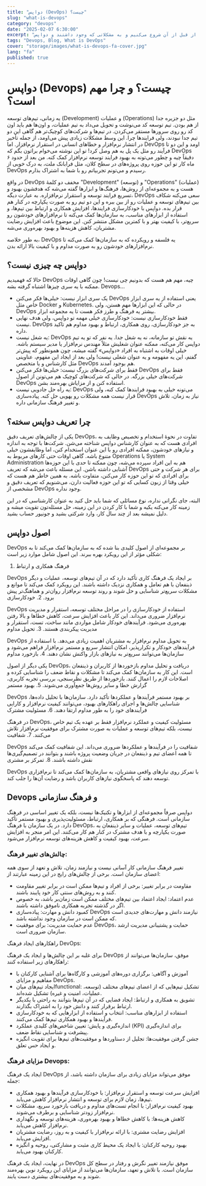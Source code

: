 ```yaml
---
title: "دواپس (DevOps) چیست؟"
slug: "what-is-devops"
category: "devops"
date: "2025-02-07 6:30:00"
excerpt: "توضیح مختصر و جامع در مورد دواپس و نقش آن در توسعه نرم افزار. از قبل از آن شروع می‌کنیم و به مشکلاتی که وجود داشتند و دواپس (DevOps) دوای درد آنها شد می‌پردازیم..."
tags: "Devops, Blog, What is DevOps"
cover: "storage/images/what-is-devops-fa-cover.jpg"
lang: "fa"
published: true
---
```


# دواپس (Devops) چیست؟ و چرا مهم است؟

یه زمانی، تیم‌های توسعه (Development) و عملیات (Operations) مثل دو جزیره جدا از هم بودن. تیم توسعه کد می‌نوشت و تحویل می‌داد به تیم عملیات، و اون‌ها هم باید اون کد رو روی سرورها مستقر می‌کردن. در تیم‌ها و شرکت‌های کوچیک‌تر هم گاهی این دو تیم جدا نبودند، ولی فرایند‌ها چرا. این وسط مشکلات زیادی پیش می‌اومد، از جمله تأخیر در انتشار نرم‌افزار و خطا‌های انسانی در استقرار نرم‌افزار. اما DevOps اومد و این دو تا فرآیند رو مثل یک پل به هم وصل کرد! تو این نوشته می‌خوام براتون بگم که DevOps دقیقاً چیه و چطور می‌تونه به بهبود فرایند توسعه نرم‌افزار کمک کنه. من بعد از حدود ۶ ماه کار تو این حوزه روی پروژه‌های در سطح کلان، مثل فرابانک ملت، به درک خوبی از DevOps رسیدم و می‌تونم تجربیاتم رو با شما به اشتراک بذارم.

در واقع DevOps مخفف دو کلمهٔ "Development" (توسعه) و "Operations" (عملیات) هست و به مجموعه‌ای از روش‌ها، فرهنگ‌ها و ابزارها گفته می‌شه که هدفشون بهبود و تسریع فرایند توسعه و استقرار نرم‌افزاره. به عبارت دیگه، DevOps سعی می‌کنه شکاف بین تیم‌های توسعه و عملیات رو از بین ببره و این دو تیم رو به صورت یکپارچه در کنار هم قرار بده.
دواپس با خودکارسازی فرایندها، افزایش همکاری و ارتباط بین تیم‌ها، و استفاده از ابزارهای مناسب، به سازمان‌ها کمک می‌کنه تا نرم‌افزارهای خودشون رو سریع‌تر، با کیفیت بهتر و با کمترین مشکل منتشر کنن. این موضوع باعث افزایش رضایت مشتریان، کاهش هزینه‌ها و بهبود بهره‌وری می‌شه.

به طور خلاصه، DevOps یه فلسفه و رویکرده که به سازمان‌ها کمک می‌کنه تا نرم‌افزارهای خودشون رو به صورت مداوم و با کیفیت بالا ارائه بدن.

## دواپس چه چیزی نیست؟

حالا که فهمیدیم DevOps چیه، مهم هم هست که بدونیم چی نیست! چون گاهی اوقات ممکنه با یه سری چیزها اشتباه گرفته بشه. Devops...
* یک سری ابزار نیست: خیلی‌ها فکر می‌کنن DevOps یعنی استفاده از یه سری ابزار خاص مثل Docker و Kubernetes. در حالی که این ابزارها مهم هستن، ولی DevOps بیشتر یه فرهنگ و طرز فکر هست تا یه مجموعه ابزار.
 * فقط خودکارسازی نیست: خودکارسازی خیلی مهمه تو دواپس، ولی هدف نهایی نیست. DevOps به جز خودکارسازی، روی همکاری، ارتباط و بهبود مداوم هم تاکید داره.
 * یه شغل نیست: DevOps یه نقش تو سازمانه، نه یه شغل جدا. یه نفر که تو یه تیم دواپس کار می‌کنه، ممکنه عنوان شغلیش مثلاً مهندس نرم‌افزار یا مدیر سیستم باشه. خیلی اوقات به اشتباه به افراد «دواپس» گفته میشه، چون همونطور که پیش‌تر گفتم، این یه مفهومه و یه عنوان شغلی نیست! ولی بعد از ایجاد این مفهوم، عناوینی مثل کارشناس و یا متخصص DevOps هم بوجود آمدند.
 * فقط برای شرکت‌های بزرگ نیست: خیلی‌ها فکر می‌کنن DevOps فقط برای شرکت‌های خیلی بزرگه. در حالی که شرکت‌های کوچیک هم می‌تونن از اصول DevOps استفاده کنن و از مزایاش بهره‌مند بشن.
 * یه راه حل جادویی نیست: DevOps می‌تونه خیلی به بهبود فرایندها کمک کنه، ولی قرار نیست همه مشکلات رو یهویی حل کنه. پیاده‌سازی DevOps نیاز به زمان، تلاش و تغییر فرهنگ سازمانی داره.

## چرا تعریف دواپس سخته؟

یکی از چالش‌های تعریف دقیق DevOps، تفاوت در نحوهٔ استخدام و تخصیص وظایف به افرادی هست که به عنوان کارشناس دواپس شناخته می‌شن. شرکت‌ها با توجه به اندازه و نیازهای خودشون، ممکنه افرادی رو با این عنوان استخدام کنن، اما وظایفشون خیلی متنوع باشه. گاهی اوقات حتی کارهای مربوط به Operations یا System Administration هم به این افراد سپرده می‌شه، چون ممکنه تا حدی با این حوزه‌ها آشنایی داشته باشن. این مسئله باعث می‌شه که تعریف DevOps برای هر شرکت و حتی برای افرادی که تو این حوزه کار می‌کنن، متفاوت باشه. به همین خاطر هم هست که خیلی وقتا از زبون کسایی که تو این حوزه فعالیت دارن، می‌شنویم که تعریف دقیق و مشخصی از DevOps وجود نداره.

البته، جای نگرانی نداره، نوع مسائلی که شما باید حل کنید به عنوان کارشناسی که در این زمینه کار می‌کنه یکیه و شما با کار کردن در این زمینه، حل مسئله‌تون تقویت میشه و دلیل نمیشه بعد از چند سال کار، وارد شرکتی بشید و جونیور حساب بشید.

## اصول دواپس

DevOps بر مجموعه‌ای از اصول کلیدی بنا شده که به سازمان‌ها کمک می‌کند تا به شکلی مؤثر از این رویکرد بهره ببرند. این اصول شامل موارد زیر است:
1. فرهنگ همکاری و ارتباط

DevOps بر ایجاد یک فرهنگ کاری تأکید دارد که در آن تیم‌های توسعه، عملیات و دیگر ذینفعان با هم تعامل و همکاری نزدیک داشته باشند. این رویکرد کمک می‌کند تا موانع و مشکلات سریع‌تر شناسایی و حل شوند و روند توسعه نرم‌افزار روان‌تر و هماهنگ‌تر پیش برود.
2. خودکارسازی

DevOps استفاده از خودکارسازی را در مراحل مختلف توسعه، استقرار و مدیریت نرم‌افزار ضروری می‌داند. این کار باعث افزایش سرعت، کاهش خطاها و بالا رفتن بهره‌وری می‌شود. فرآیندهای خودکار شامل مواردی مانند ساخت، تست، استقرار و مدیریت پیکربندی هستند.
3. تحویل مداوم

DevOps به تحویل مداوم نرم‌افزار به مشتریان اهمیت زیادی می‌دهد. با استفاده از فرآیندهای خودکار و تکرارپذیر، امکان انتشار سریع و مستمر نرم‌افزار فراهم می‌شود و سازمان‌ها می‌توانند سریع‌تر به نیازهای بازار واکنش نشان دهند.
4. بازخورد مداوم

یکی دیگر از اصول DevOps، دریافت و تحلیل مداوم بازخوردها از کاربران و ذینفعان است. این کار به سازمان‌ها کمک می‌کند تا مشکلات و نقاط ضعف را شناسایی کرده و اصلاحات لازم را اعمال کنند. بازخوردها از طریق نظرسنجی، بررسی تجربه کاربری، گزارش خطا و سایر روش‌ها جمع‌آوری می‌شوند.
5. بهبود مستمر

DevOps بر بهبود مستمر فرآیندها و عملکردها تأکید دارد. سازمان‌ها با تحلیل داده‌ها، شناسایی چالش‌ها و اجرای راهکارهای بهبود، می‌توانند کیفیت نرم‌افزار و کارایی فرآیندهای خود را به طور مداوم ارتقا دهند.
6. مسئولیت مشترک

در فرهنگ DevOps، مسئولیت کیفیت و عملکرد نرم‌افزار فقط بر عهده یک تیم خاص نیست، بلکه تیم‌های توسعه و عملیات به صورت مشترک برای موفقیت نرم‌افزار تلاش می‌کنند.
7. شفافیت

DevOps شفافیت را در فرآیندها و عملکردها ضروری می‌داند. این شفافیت کمک می‌کند تا همه اعضای تیم و ذینفعان در جریان وضعیت پروژه باشند و بتوانند در تصمیم‌گیری‌ها نقش داشته باشند.
8. تمرکز بر مشتری

DevOps با تمرکز روی نیازهای واقعی مشتریان، به سازمان‌ها کمک می‌کند تا نرم‌افزاری توسعه دهند که پاسخگوی نیازهای کاربران باشد و رضایت آن‌ها را جلب کند.

##  Devops و فرهنگ سازمانی

دواپس صرفاً مجموعه‌ای از ابزارها و تکنیک‌ها نیست، بلکه یک تغییر اساسی در فرهنگ سازمانی است. فرهنگی که بر همکاری، ارتباط، مسئولیت‌پذیری و بهبود مستمر تأکید دارد. در یک سازمان با فرهنگ DevOps، تیم‌های توسعه، عملیات و سایر ذینفعان به صورت یکپارچه و با هدف مشترک در کنار هم کار می‌کنند. این امر منجر به افزایش سرعت، بهبود کیفیت و کاهش هزینه‌های توسعه نرم‌افزار می‌شود.

### چالش‌های تغییر فرهنگ:

تغییر فرهنگ سازمانی کار آسانی نیست و نیازمند زمان، تلاش و تعهد از سوی همه اعضای سازمان است. برخی از چالش‌های رایج در این زمینه عبارتند از:

* مقاومت در برابر تغییر: برخی از افراد و تیم‌ها ممکن است در برابر تغییر مقاومت کنند و به روش‌های سنتی کار خود پایبند باشند.
* عدم اعتماد: ایجاد اعتماد بین تیم‌های مختلف ممکن است زمان‌بر باشد، به خصوص اگر در گذشته تجربه همکاری ناموفق داشته باشند.
* کمبود دانش و مهارت: پیاده‌سازی DevOps نیازمند دانش و مهارت‌های جدیدی است که ممکن است در سازمان وجود نداشته باشد.
* عدم حمایت مدیریت: برای موفقیت DevOps، حمایت و پشتیبانی مدیریت ارشد سازمان ضروری است.

راهکار‌های ایجاد فرهنگ DevOps:

برای غلبه بر این چالش‌ها و ایجاد یک فرهنگ DevOps موفق، سازمان‌ها می‌توانند از راهکارهای زیر استفاده کنند:

* آموزش و آگاهی: برگزاری دوره‌های آموزشی و کارگاه‌ها برای آشنایی کارکنان با مفاهیم و مزایای DevOps.
* ایجاد تیم‌های میان‌functional: تشکیل تیم‌هایی که از اعضای تیم‌های مختلف (توسعه، عملیات، امنیت و غیره) تشکیل شده‌اند.
* تشویق به همکاری و ارتباط: ایجاد فضایی که در آن تیم‌ها بتوانند به راحتی با یکدیگر ارتباط برقرار کنند و دانش خود را به اشتراک بگذارند.
* استفاده از ابزارهای مناسب: انتخاب و استفاده از ابزارهایی که به خودکارسازی فرآیندها و بهبود همکاری تیم‌ها کمک می‌کنند.
* اندازه‌گیری و پایش: تعیین شاخص‌های کلیدی عملکرد (KPI) برای اندازه‌گیری پیشرفت و شناسایی نقاط ضعف.
* جشن گرفتن موفقیت‌ها: تجلیل از دستاوردها و موفقیت‌های تیم‌ها برای تقویت انگیزه و ایجاد حس تعلق.

### مزایای فرهنگ Devops:

ایجاد یک فرهنگ DevOps موفق می‌تواند مزایای زیادی برای سازمان داشته باشد، از جمله:

* افزایش سرعت توسعه و استقرار نرم‌افزار: با خودکارسازی فرآیندها و بهبود همکاری تیم‌ها، زمان لازم برای توسعه و انتشار نرم‌افزار کاهش می‌یابد.
* بهبود کیفیت نرم‌افزار: با انجام تست‌های مداوم و دریافت بازخورد سریع، مشکلات نرم‌افزار زودتر شناسایی و برطرف می‌شوند.
* کاهش هزینه‌ها: با کاهش خطاها و بهبود بهره‌وری، هزینه‌های توسعه و نگهداری نرم‌افزار کاهش می‌یابد.
* افزایش رضایت مشتری: با ارائه نرم‌افزار با کیفیت و به روز، رضایت مشتریان افزایش می‌یابد.
* بهبود روحیه کارکنان: با ایجاد یک محیط کاری مثبت و مشارکتی، روحیه و انگیزه کارکنان بهبود می‌یابد.

در نهایت، ایجاد یک فرهنگ DevOps موفق نیازمند تغییر نگرش و رفتار در سطح کل سازمان است. با تلاش و تعهد، سازمان‌ها می‌توانند از مزایای این رویکرد نوین بهره‌مند شوند و به موفقیت‌های بیشتری دست یابند.

